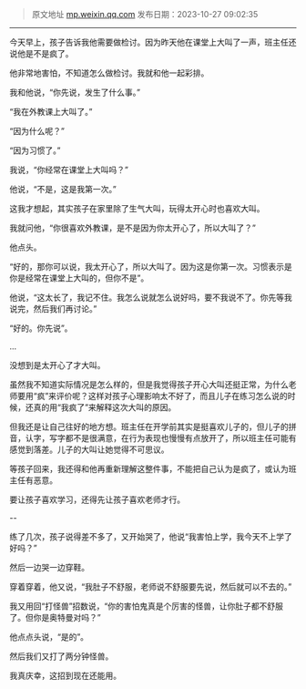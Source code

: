 > 原文地址 [mp.weixin.qq.com](https://mp.weixin.qq.com/s/LexRNn-tUWlwjXMzhXPmfA)
> 发布日期：2023-10-27 09:02:35
---

今天早上，孩子告诉我他需要做检讨。因为昨天他在课堂上大叫了一声，班主任还说他是不是疯了。

他非常地害怕，不知道怎么做检讨。我就和他一起彩排。

我和他说，“你先说，发生了什么事。”

“我在外教课上大叫了。”

“因为什么呢？”

“因为习惯了。”

我说，“你经常在课堂上大叫吗？”

他说，“不是，这是我第一次。”

这我才想起，其实孩子在家里除了生气大叫，玩得太开心时也喜欢大叫。

我就问他，“你很喜欢外教课，是不是因为你太开心了，所以大叫了？”

他点头。

“好的，那你可以说，我太开心了，所以大叫了。因为这是你第一次。习惯表示是你是经常在课堂上大叫的，但你不是”。

他说，“这太长了，我记不住。我怎么说就怎么说好吗，要不我说不了。你先等我说完，然后我们再讨论。”

“好的。你先说”。

...

没想到是太开心了才大叫。

虽然我不知道实际情况是怎么样的，但是我觉得孩子开心大叫还挺正常，为什么老师要用“疯”来评价呢？这样对孩子心理影响太不好了，而且儿子在练习怎么说的时候，还真的用“我疯了”来解释这次大叫的原因。

但我还是让自己往好的地方想。班主任在开学前其实是挺喜欢儿子的，但儿子的拼音，认字，写字都不是很满意，在行为表现也慢慢有点放开了，所以班主任可能有感觉到落差。儿子的大叫让她觉得不可思议。

等孩子回来，我还得和他再重新理解这整件事，不能把自己认为是疯了，或认为班主任有恶意。

要让孩子喜欢学习，还得先让孩子喜欢老师才行。

--

练了几次，孩子说得差不多了，又开始哭了，他说“我害怕上学，我今天不上学了好吗？”

然后一边哭一边穿鞋。

穿着穿着，他又说，“我肚子不舒服，老师说不舒服要先说，然后就可以不去的。”

我又用回“打怪兽”招数说，“你的害怕鬼真是个厉害的怪兽，让你肚子都不舒服了。但你是奥特曼对吗？”

他点点头说，“是的”。

然后我们又打了两分钟怪兽。

我真庆幸，这招到现在还能用。